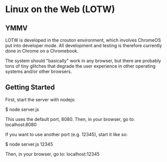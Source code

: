 # Linux on the Web (LOTW)

## YMMV

LOTW is developed in the crouton environment, which involves ChromeOS put into developer mode. 
All development and testing is therefore currently done in Chrome on a Chromebook.

The system should "basically" work in any browser, but there are probably tons of tiny glitches 
that degrade the user experience in other operating systems and/or other browsers.

## Getting Started

First, start the server with nodejs:

$ node server.js

This uses the default port, 8080.
Then, in your browser, go to: localhost:8080


If you want to use another port (e.g. 12345), start it like so:

$ node server.js 12345

Then, in your browser, go to: localhost:12345


